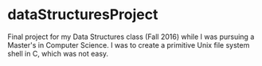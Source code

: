 # dataStructuresProject
Final project for my Data Structures class (Fall 2016) while I was pursuing a Master's in Computer Science.
I was to create a primitive Unix file system shell in C, which was not easy.
